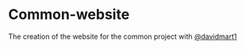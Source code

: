 # Common-website
The creation of the website for the common project with <a href="https://github.com/davidmart1">@davidmart1</a>
